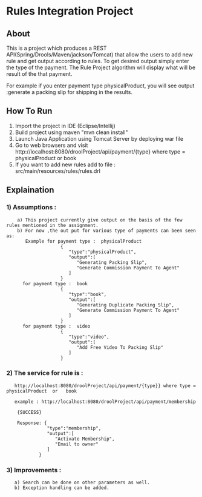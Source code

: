 # Rules Integration Project

## About

This is a project which produces a REST API(Spring/Drools/Maven/jackson/Tomcat) that allow the users to add new rule and  get output according to rules.
To get desired output simply enter the type of the payment. The  Rule Project algorithm will display what will be result of the that payment. 

For example if you enter payment type physicalProduct, you will see output :generate a packing slip for shipping  in the results.

## How To Run

1) Import the project in IDE (Eclipse/Intellij)
2) Build project using maven "mvn clean install"
3) Launch Java Application using Tomcat Server by deploying war file
4) Go to web browsers and visit http://localhost:8080/droolProject/api/payment/{type} where type = physicalProduct  or   book 
5) If you want to add new rules add to file : src/main/resources/rules/rules.drl
    
## Explaination
### 1) Assumptions :
        a) This project currently give output on the basis of the few rules mentioned in the assignment.
        b) For now ,the out put for various type of payments can been seen as:
           Example for payment type :  physicalProduct
           				{  
						   "type":"physicalProduct",
						   "output":[  
						      "Generating Packing Slip",
						      "Generate Commission Payment To Agent"
						   ]
						}
		  for payment type :  book
		  				{  
						   "type":"book",
						   "output":[  
						      "Generating Duplicate Packing Slip",
						      "Generate Commission Payment To Agent"
						   ]
						}
		  for payment type :  video
						{  
						   "type":"video",
						   "output":[  
						      "Add Free Video To Packing Slip"
						   ]
						} 
                                 

### 2) The service for rule is  :
       http://localhost:8080/droolProject/api/payment/{type}} where type = physicalProduct  or   book 
       
       example : http://localhost:8080/droolProject/api/payment/membership
        
        {SUCCESS}
        
        Response: {  
				   "type":"membership",
				   "output":[  
				      "Activate Membership",
				      "Email to owner"
				   ]
				}

### 3) Improvements :
       a) Search can be done on other parameters as well.
       b) Exception handling can be added.
